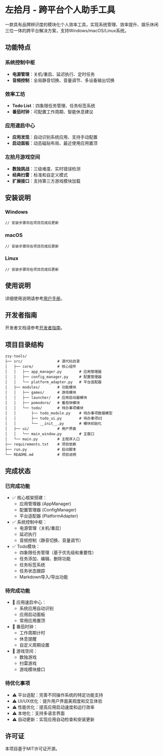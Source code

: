 # 左拾月 - 跨平台个人助手工具

一款具有品牌辨识度的模块化个人效率工具，实现系统管理、效率提升、娱乐休闲三位一体的跨平台解决方案，支持Windows/macOS/Linux系统。

## 功能特点

### 系统控制中枢
- **电源管理**：关机/重启、延迟执行、定时任务
- **音频控制**：全局静音切换、音量调节、多设备输出切换

### 效率工坊
- **Todo List**：四象限任务管理、任务标签系统
- **番茄时钟**：可配置工作周期、智能休息建议

### 应用速启中心
- **应用发现**：自动识别系统应用、支持手动配置
- **启动面板**：动态磁贴布局、最近使用应用置顶

### 左拾月游戏空间
- **数独挑战**：三级难度、实时错误检测
- **经典扫雷**：标准和自定义模式
- **扩展接口**：支持第三方游戏模块加载

## 安装说明

### Windows
```
// 安装步骤将在项目完成后更新
```

### macOS
```
// 安装步骤将在项目完成后更新
```

### Linux
```
// 安装步骤将在项目完成后更新
```

## 使用说明

详细使用说明请参考[用户手册](./docs/user_manual.md)。

## 开发者指南

开发者文档请参考[开发者指南](./docs/developer_guide.md)。

## 项目目录结构

```
zsy-tools/
├── src/                # 源代码目录
│   ├── core/           # 核心组件
│   │   ├── app_manager.py        # 应用管理器
│   │   ├── config_manager.py     # 配置管理器  
│   │   └── platform_adapter.py   # 平台适配器
│   ├── modules/        # 功能模块
│   │   ├── games/      # 游戏模块
│   │   ├── launcher/   # 应用启动器模块
│   │   ├── pomodoro/   # 番茄钟模块
│   │   └── todo/       # 待办事项模块
│   │       ├── todo_module.py    # 待办事项数据模型
│   │       ├── todo_ui.py        # 待办事项UI
│   │       └── __init__.py       # 模块初始化
│   ├── ui/             # 用户界面
│   │   └── main_window.py        # 主窗口
│   └── main.py         # 主程序入口
├── requirements.txt    # 项目依赖
├── run.py              # 启动脚本
└── README.md           # 项目说明
```

## 完成状态

### 已完成功能
- ✅ 核心框架搭建：
  - 应用管理器 (AppManager)
  - 配置管理器 (ConfigManager)
  - 平台适配器 (PlatformAdapter)
- ✅ 系统控制中枢：
  - 电源管理（关机/重启）
  - 延迟执行
  - 音频控制（静音切换、音量调节）
- ✅ Todo模块：
  - 四象限任务管理（基于优先级和重要性）
  - 任务添加、编辑、删除功能
  - 任务标签系统
  - 任务状态跟踪
  - Markdown导入/导出功能

### 待完成功能
- 🔄 应用速启中心：
  - 系统应用自动识别
  - 应用启动面板
  - 常用应用置顶
- 🔄 番茄时钟：
  - 工作周期计时
  - 休息提醒
  - 自定义周期设置
- 🔄 游戏空间：
  - 数独游戏
  - 扫雷游戏
  - 游戏模块接口

### 待优化事项
- ⚠️ 平台适配：完善不同操作系统的特定功能支持
- ⚠️ UI/UX优化：提升用户界面美观度和交互体验
- ⚠️ 性能优化：提高应用启动速度和运行效率
- ⚠️ 本地化：支持多语言界面
- ⚠️ 自动更新：实现应用自动检查和安装更新

## 许可证

本项目基于MIT许可证开源。 